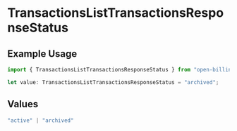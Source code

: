 # TransactionsListTransactionsResponseStatus

## Example Usage

```typescript
import { TransactionsListTransactionsResponseStatus } from "open-billing/models/operations";

let value: TransactionsListTransactionsResponseStatus = "archived";
```

## Values

```typescript
"active" | "archived"
```